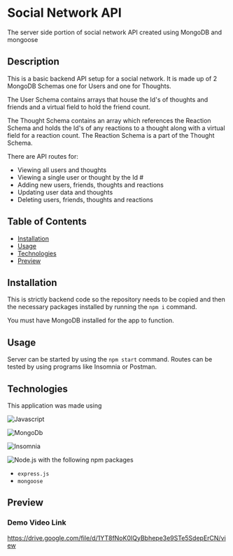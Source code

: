 # Social Network API
The server side portion of social network API created using MongoDB and mongoose

## Description
This is a basic backend API setup for a social network. It is made up of 2 MongoDB Schemas one for Users and one for Thoughts.

The User Schema contains arrays that house the Id's of thoughts and friends and a virtual field to hold the friend count.

The Thought Schema contains an array which references the Reaction Schema and holds the Id's of any reactions to a thought along with a virtual field for a reaction count. The Reaction Schema is a part of the Thought Schema.

There are API routes for: 
* Viewing all users and thoughts
* Viewing a single user or thought by the Id #
* Adding new users, friends, thoughts and reactions
* Updating user data and thoughts
* Deleting users, friends, thoughts and reactions

## Table of Contents
* [Installation](#Installation)
* [Usage](#Usage)
* [Technologies](#Technologies)
* [Preview](#Preview)

## Installation
This is strictly backend code so the repository needs to be copied and then the necessary packages installed by running the `npm i` command.

You must have MongoDB installed for the app to function.

## Usage
Server can be started by using the `npm start` command. Routes can be tested by using programs like Insomnia or Postman.


## Technologies
This application was made using

![Javascript](https://img.shields.io/badge/-JavaScript-f7df1e?style=for-the-badge&logo=javascript&logoColor=black)

![MongoDb](https://img.shields.io/badge/-MongoDB-47A248?style=for-the-badge&logo=mongodb&logoColor=white)

![Insomnia](https://img.shields.io/badge/-Insomnia-5849BE?style=for-the-badge&logo=insomnia&logoColor=white)

![Node.js](https://img.shields.io/badge/-Node.js-339933?style=for-the-badge&logo=node.js&logoColor=white) 
with the following npm packages
* `express.js`
* `mongoose` 



## Preview

### Demo Video Link

https://drive.google.com/file/d/1YT8fNoK0IQyBbhepe3e9STe5SdepErCN/view



